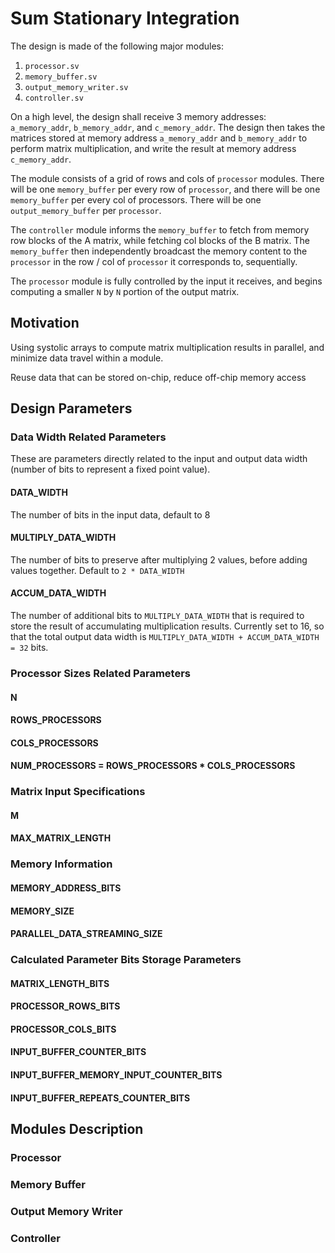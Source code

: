 # Sum Stationary Integration

The design is made of the following major modules:
1. `processor.sv`
2. `memory_buffer.sv`
3. `output_memory_writer.sv`
4. `controller.sv`

On a high level, the design shall receive 3 memory addresses: `a_memory_addr`, `b_memory_addr`, and `c_memory_addr`. The design then takes the matrices stored at memory address `a_memory_addr` and `b_memory_addr` to perform matrix multiplication, and write the result at memory address `c_memory_addr`. 

The module consists of a grid of rows and cols of `processor` modules. There will be one `memory_buffer` per every row of `processor`, and there will be one `memory_buffer` per every col of processors. There will be one `output_memory_buffer` per `processor`. 

The `controller` module informs the `memory_buffer` to fetch from memory row blocks of the A matrix, while fetching col blocks of the B matrix. The `memory_buffer` then independently broadcast the memory content to the `processor` in the row / col of `processor` it corresponds to, sequentially. 

The `processor` module is fully controlled by the input it receives, and begins computing a smaller `N` by `N` portion of the output matrix. 

## Motivation

Using systolic arrays to compute matrix multiplication results in parallel, and minimize data travel within a module. 

Reuse data that can be stored on-chip, reduce off-chip memory access

## Design Parameters

### Data Width Related Parameters
These are parameters directly related to the input and output data width (number of bits to represent a fixed point value).

#### DATA_WIDTH
The number of bits in the input data, default to 8
#### MULTIPLY_DATA_WIDTH
The number of bits to preserve after multiplying 2 values, before adding values together. Default to `2 * DATA_WIDTH`
#### ACCUM_DATA_WIDTH
The number of additional bits to `MULTIPLY_DATA_WIDTH` that is required to store the result of accumulating multiplication results. Currently set to 16, so that the total output data width is `MULTIPLY_DATA_WIDTH + ACCUM_DATA_WIDTH = 32` bits. 

### Processor Sizes Related Parameters
#### N
#### ROWS_PROCESSORS
#### COLS_PROCESSORS
#### NUM_PROCESSORS = ROWS_PROCESSORS * COLS_PROCESSORS

### Matrix Input Specifications
#### M
#### MAX_MATRIX_LENGTH

### Memory Information
#### MEMORY_ADDRESS_BITS
#### MEMORY_SIZE 
#### PARALLEL_DATA_STREAMING_SIZE 

### Calculated Parameter Bits Storage Parameters
#### MATRIX_LENGTH_BITS
#### PROCESSOR_ROWS_BITS
#### PROCESSOR_COLS_BITS
#### INPUT_BUFFER_COUNTER_BITS
#### INPUT_BUFFER_MEMORY_INPUT_COUNTER_BITS
#### INPUT_BUFFER_REPEATS_COUNTER_BITS



## Modules Description

### Processor

### Memory Buffer

### Output Memory Writer

### Controller
